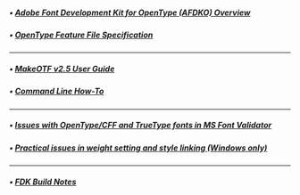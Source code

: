 ##### • [Adobe Font Development Kit for OpenType (AFDKO) Overview](./AFDKO-Overview.md)
##### • [OpenType Feature File Specification](./OpenTypeFeatureFileSpecification.md)
---
##### • [MakeOTF v2.5 User Guide](./MakeOTFUserGuide.md)
##### • [Command Line How-To](./CommandLineHowTo.md)
---
##### • [Issues with OpenType/CFF and TrueType fonts in MS Font Validator](./MSFontValidatorIssues.md)
##### • [Practical issues in weight setting and style linking (Windows only)](./WinWeights.md)
---
##### • [FDK Build Notes](./FDK_Build_Notes.md)

